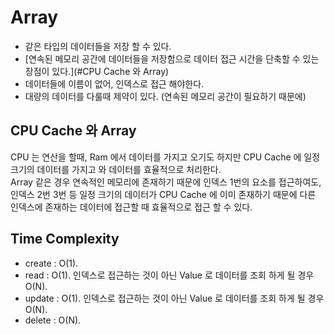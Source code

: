 # Array

- 같은 타입의 데이터들을 저장 할 수 있다.
- [연속된 메모리 공간에 데이터들을 저장함으로 데이터 접근 시간을 단축할 수 있는 장점이 있다.](#CPU Cache 와 Array)
- 데이터들에 이름이 없어, 인덱스로 접근 해야한다.
- 대량의 데이터를 다룰때 제약이 있다. (연속된 메모리 공간이 필요하기 때문에)

## CPU Cache 와 Array
CPU 는 연산을 할때, Ram 에서 데이터를 가지고 오기도 하지만 CPU Cache 에 일정 크기의 데이터를 가지고 와 데이터를 효율적으로 처리한다.  
Array 같은 경우 연속적인 메모리에 존재하기 때문에 인덱스 1번의 요소를 접근하여도,  
인덱스 2번 3번 등 일정 크기의 데이터가 CPU Cache 에 이미 존재하기 때문에 다른 인덱스에 존재하는 데이터에 접근할 때 효율적으로 접근 할 수 있다.


## Time Complexity

- create : O(1).
- read : O(1). 인덱스로 접근하는 것이 아닌 Value 로 데이터를 조회 하게 될 경우 O(N).
- update : O(1). 인덱스로 접근하는 것이 아닌 Value 로 데이터를 조회 하게 될 경우 O(N).
- delete : O(N).

